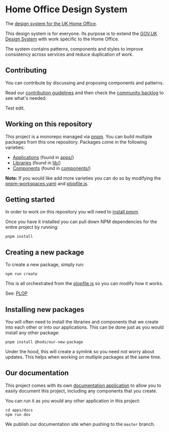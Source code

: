 Home Office Design System
=========================

The [design system for the UK Home Office].

This design system is for everyone. Its purpose is to extend the
[GOV.UK Design System] with work specific to the Home Office. 

The system contains patterns, components and styles to improve consistency
across services and reduce duplication of work.


Contributing
------------

You can contribute by discussing and proposing components and patterns.

Read our [contribution guidelines] and then check the [community backlog] to see
what's needed.

Test edit.


Working on this repository
--------------------------

This project is a monorepo managed via [pnpm]. You can build multiple
packages from this one repository. Packages come in the following
varieties:
- [Applications] (found in [apps/])
- [Libraries] (found in [lib/])
- [Components] (found in [components/])

**Note:** If you would like add more varieties you can do so by modifying
the [pnpm-workspaces.yaml] and [plopfile.js].


Getting started
---------------

In order to work on this repository you will need to [install pnpm].

Once you have it installed you can pull down NPM dependencies for the
entire project by running:

```shell
pnpm install
```


Creating a new package
----------------------

To create a new package, simply run:
```shell
npm run create
```

This is all orchestrated from the [plopfile.js] so you can modify how
it works.

See: [PLOP]


Installing new packages
-----------------------

You will often need to install the libraries and components that we create into
each other or into our applications. This can be done just as you would install
any other package:

```shell
pnpm install @hods/our-new-package
```

Under the hood, this will create a symlink so you need not worry about
updates. This helps when working on mutliple packages at the same time.


Our documentation
-----------------

This project comes with its own [documentation application] to allow you
to easily document this project, including any components that you create.

You can run it as you would any other application in this project:

```shell
cd apps/docs
npm run dev
```

We publish our documentation site when pushing to the `master` branch.


[design system for the UK Home Office]: https://design.homeoffice.gov.uk/
[GOV.UK Design System]: https://design-system.service.gov.uk/
[contribution guidelines]: https://github.com/UKHomeOffice/design-system/blob/master/CONTRIBUTING.md
[community backlog]: https://github.com/UKHomeOffice/design-system/projects/1
[pnpm]: https://pnpm.js.org/
[Applications]: https://not-govuk.netlify.app/
[Libraries]: https://not-govuk.netlify.app/
[Components]: https://not-govuk.netlify.app/
[apps/]: ./apps/
[lib/]: ./lib/
[components/]: ./components/
[pnpm-workspaces.yaml]: ./pnpm-workspaces.yaml
[plopfile.js]: ./plopfile.js
[install pnpm]: https://pnpm.js.org/en/installation
[PLOP]: https://plopjs.com/
[documentation application]: ./apps/docs
